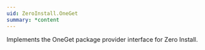 ```yaml
---
uid: ZeroInstall.OneGet
summary: *content
---
```

Implements the OneGet package provider interface for Zero Install.
